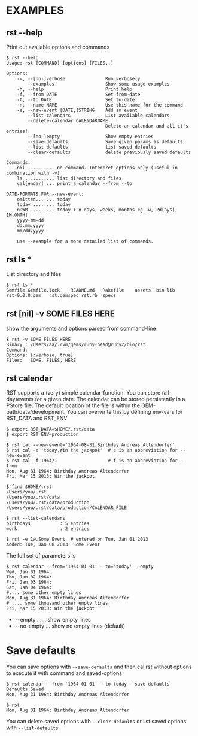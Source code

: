 EXAMPLES
========

rst --help
----------
 
Print out available options and commands
  
    $ rst --help
    Usage: rst [COMMAND] [options] [FILES..]

    Options:
        -v, --[no-]verbose               Run verbosely
            --examples                   Show some usage examples
        -h, --help                       Print help
        -f, --from DATE                  Set from-date
        -t, --to DATE                    Set to-date
        -n, --name NAME                  Use this name for the command
        -e, --new-event [DATE,]STRING    Add an event
            --list-calendars             List available calendars
            --delete-calendar CALENDARNAME
                                         Delete an calendar and all it's entries!
            --[no-]empty                 Show empty entries
            --save-defaults              Save given params as defaults
            --list-defaults              list saved defaults
            --clear-defaults             delete previously saved defaults

    Commands:
        nil .......... no command. Interpret options only (useful in combination with -v)
        ls ........... list directory and files
        cal[endar] ... print a calendar --from --to

    DATE-FORMATS FOR --new-event:
        omitted....... today
        today ........ today
        nDWM ......... today + n days, weeks, months eg 1w, 2d[ays], 1M[ONTH]
        yyyy-mm-dd
        dd.mm.yyyy
        mm/dd/yyyy

        use --example for a more detailed list of commands.

rst ls *
--------

List directory and files

    $ rst ls *
    Gemfile	Gemfile.lock	README.md	Rakefile	assets	bin	lib	
    rst-0.0.0.gem	rst.gemspec	rst.rb	specs


rst [nil]  -v SOME FILES HERE
-----------------------------

show the arguments and options parsed from command-line

    $ rst -v SOME FILES HERE
    Binary : /Users/aa/.rvm/gems/ruby-head@ruby2/bin/rst
    Command: 
    Options: [:verbose, true]
    Files:   SOME, FILES, HERE
    
rst calendar
------------

RST supports a (very) simple calendar-function. You can store (all-day)events for a given date.
The calendar can be stored persistently in a PStore file. The default
location of the file is within the GEM-path/data/development. You can
overwrite this by defining env-vars for RST_DATA and RST_ENV
    
    $ export RST_DATA=$HOME/.rst/data
    $ export RST_ENV=production
    
    $ rst cal --new-event='1964-08-31,Birthday Andreas Altendorfer'
    $ rst cal -e 'today,Win the jackpot'  # e is an abbreviation for --new-event
    $ rst cal -f 1964/1                   # f is an abbreviation for --from
    Mon, Aug 31 1964: Birthday Andreas Altendorfer
    Fri, Mar 15 2013: Win the jackpot
    
    $ find $HOME/.rst
    /Users/you/.rst
    /Users/you/.rst/data
    /Users/you/.rst/data/production
    /Users/you/.rst/data/production/CALENDAR_FILE
    
    $ rst --list-calendars
    birthdays           : 5 entries
    work                : 2 entries
    
    $ rst -e 1w,Some Event  # entered on Tue, Jan 01 2013
    Added: Tue, Jan 08 2013: Some Event 

The full set of parameters is

    $ rst calendar --from='1964-01-01' --to='today' --empty
    Wed, Jan 01 1964: 
    Thu, Jan 02 1964: 
    Fri, Jan 03 1964: 
    Sat, Jan 04 1964: 
    #.... some other empty lines
    Mon, Aug 31 1964: Birthday Andreas Altendorfer
    # .... some thousand other empty lines
    Fri, Mar 15 2013: Win the jackpot

* --empty ...... show empty lines
* --no-empty ... show no empty lines (default)


Save defaults
=============

You can save options with `--save-defaults` and then cal rst without
options to execute it with command and saved-options 

    $ rst calendar --from '1964-01-01' --to today --save-defaults
    Defaults Saved
    Mon, Aug 31 1964: Birthday Andreas Altendorfer
    
    $ rst
    Mon, Aug 31 1964: Birthday Andreas Altendorfer

You can delete saved options with `--clear-defaults` or list saved
options with `--list-defaults`


